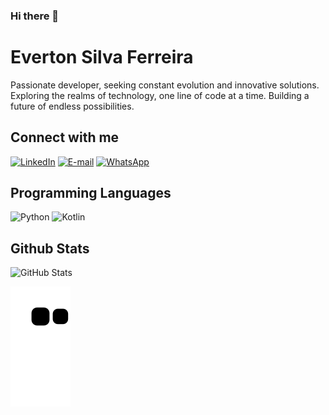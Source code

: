 ### Hi there 👋

# Everton Silva Ferreira
Passionate developer, seeking constant evolution and innovative solutions. Exploring the realms of technology, one line of code at a time. Building a future of endless possibilities.

## Connect with me
[![LinkedIn](https://img.shields.io/badge/LinkedIn-0077B5?style=for-the-badge&logo=linkedin&logoColor=white)](https://www.linkedin.com/in/everton-silva-ferreira-80bb67227/)
[![E-mail](https://img.shields.io/badge/-Email-000?style=for-the-badge&logo=microsoft-outlook&logoColor=007BFF)](mailto:evertonfaiv@gmail.com)
[![WhatsApp](https://img.shields.io/badge/WhatsApp-25D366?style=for-the-badge&logo=whatsapp&logoColor=white)](https://wa.me/+5537998361331)


## Programming Languages
![Python](https://img.shields.io/badge/python-3670A0?style=for-the-badge&logo=python&logoColor=ffdd54)
![Kotlin](https://img.shields.io/badge/Kotlin-0095D5?&style=for-the-badge&logo=kotlin&logoColor=white)


## Github Stats
![GitHub Stats](https://github-readme-stats.vercel.app/api?username=Everton&theme=transparent&bg_color=#FFB6C1border_color=#FFB6C1&show_icons=true&icon_color=30A3DC&title_color=#FFB6C1&text_color=FFF)



![Snake animation](https://github.com/fiv05/fiv05/blob/output/github-contribution-grid-snake.svg)

